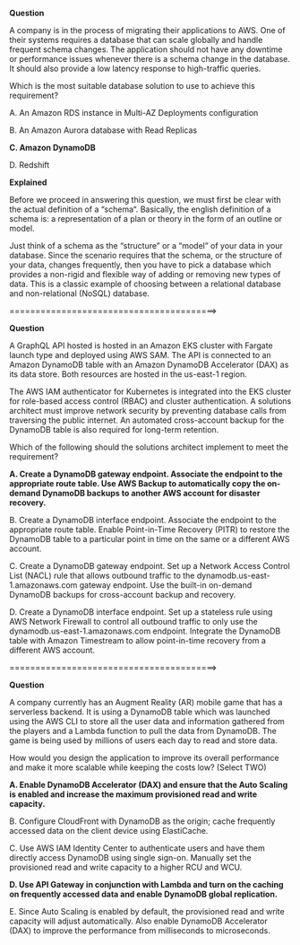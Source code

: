 **Question**

A company is in the process of migrating their applications to AWS. One of their systems requires a database that can scale globally and handle frequent schema changes. The application should not have any downtime or performance issues whenever there is a schema change in the database. It should also provide a low latency response to high-traffic queries.

Which is the most suitable database solution to use to achieve this requirement?

A. An Amazon RDS instance in Multi-AZ Deployments configuration

B. An Amazon Aurora database with Read Replicas

**C. Amazon DynamoDB**

D. Redshift

**Explained**

Before we proceed in answering this question, we must first be clear with the actual definition of a “schema“. Basically, the english definition of a schema is: a representation of a plan or theory in the form of an outline or model.

Just think of a schema as the “structure” or a “model” of your data in your database. Since the scenario requires that the schema, or the structure of your data, changes frequently, then you have to pick a database which provides a non-rigid and flexible way of adding or removing new types of data. This is a classic example of choosing between a relational database and non-relational (NoSQL) database.

========================================>

**Question**

A GraphQL API hosted is hosted in an Amazon EKS cluster with Fargate launch type and deployed using AWS SAM. The API is connected to an Amazon DynamoDB table with an Amazon DynamoDB Accelerator (DAX) as its data store. Both resources are hosted in the us-east-1 region.

The AWS IAM authenticator for Kubernetes is integrated into the EKS cluster for role-based access control (RBAC) and cluster authentication. A solutions architect must improve network security by preventing database calls from traversing the public internet. An automated cross-account backup for the DynamoDB table is also required for long-term retention.

Which of the following should the solutions architect implement to meet the requirement?

**A. Create a DynamoDB gateway endpoint. Associate the endpoint to the appropriate route table. Use AWS Backup to automatically copy the on-demand DynamoDB backups to another AWS account for disaster recovery.**

B. Create a DynamoDB interface endpoint. Associate the endpoint to the appropriate route table. Enable Point-in-Time Recovery (PITR) to restore the DynamoDB table to a particular point in time on the same or a different AWS account.

C. Create a DynamoDB gateway endpoint. Set up a Network Access Control List (NACL) rule that allows outbound traffic to the dynamodb.us-east-1.amazonaws.com gateway endpoint. Use the built-in on-demand DynamoDB backups for cross-account backup and recovery.

D. Create a DynamoDB interface endpoint. Set up a stateless rule using AWS Network Firewall to control all outbound traffic to only use the dynamodb.us-east-1.amazonaws.com endpoint. Integrate the DynamoDB table with Amazon Timestream to allow point-in-time recovery from a different AWS account.

========================================>

**Question**

A company currently has an Augment Reality (AR) mobile game that has a serverless backend. It is using a DynamoDB table which was launched using the AWS CLI to store all the user data and information gathered from the players and a Lambda function to pull the data from DynamoDB. The game is being used by millions of users each day to read and store data.

How would you design the application to improve its overall performance and make it more scalable while keeping the costs low? (Select TWO)

**A. Enable DynamoDB Accelerator (DAX) and ensure that the Auto Scaling is enabled and increase the maximum provisioned read and write capacity.**

B. Configure CloudFront with DynamoDB as the origin; cache frequently accessed data on the client device using ElastiCache.

C. Use AWS IAM Identity Center to authenticate users and have them directly access DynamoDB using single sign-on. Manually set the provisioned read and write capacity to a higher RCU and WCU.

**D. Use API Gateway in conjunction with Lambda and turn on the caching on frequently accessed data and enable DynamoDB global replication.**

E. Since Auto Scaling is enabled by default, the provisioned read and write capacity will adjust automatically. Also enable DynamoDB Accelerator (DAX) to improve the performance from milliseconds to microseconds.